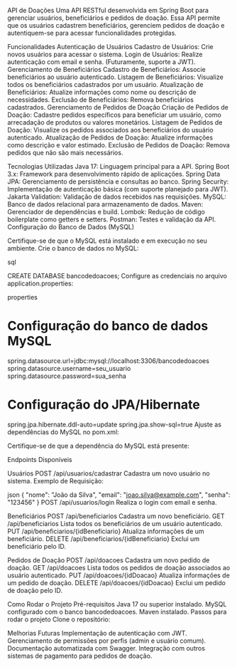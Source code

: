 API de Doações
Uma API RESTful desenvolvida em Spring Boot para gerenciar usuários, beneficiários e pedidos de doação. Essa API permite que os usuários cadastrem beneficiários, gerenciem pedidos de doação e autentiquem-se para acessar funcionalidades protegidas.

Funcionalidades
Autenticação de Usuários
Cadastro de Usuários: Crie novos usuários para acessar o sistema.
Login de Usuários: Realize autenticação com email e senha. (Futuramente, suporte a JWT).
Gerenciamento de Beneficiários
Cadastro de Beneficiários: Associe beneficiários ao usuário autenticado.
Listagem de Beneficiários: Visualize todos os beneficiários cadastrados por um usuário.
Atualização de Beneficiários: Atualize informações como nome ou descrição de necessidades.
Exclusão de Beneficiários: Remova beneficiários cadastrados.
Gerenciamento de Pedidos de Doação
Criação de Pedidos de Doação: Cadastre pedidos específicos para beneficiar um usuário, como arrecadação de produtos ou valores monetários.
Listagem de Pedidos de Doação: Visualize os pedidos associados aos beneficiários do usuário autenticado.
Atualização de Pedidos de Doação: Atualize informações como descrição e valor estimado.
Exclusão de Pedidos de Doação: Remova pedidos que não são mais necessários.

Tecnologias Utilizadas
Java 17: Linguagem principal para a API.
Spring Boot 3.x: Framework para desenvolvimento rápido de aplicações.
Spring Data JPA: Gerenciamento de persistência e consultas ao banco.
Spring Security: Implementação de autenticação básica (com suporte planejado para JWT).
Jakarta Validation: Validação de dados recebidos nas requisições.
MySQL: Banco de dados relacional para armazenamento de dados.
Maven: Gerenciador de dependências e build.
Lombok: Redução de código boilerplate como getters e setters.
Postman: Testes e validação da API.
Configuração do Banco de Dados (MySQL)

Certifique-se de que o MySQL está instalado e em execução no seu ambiente.
Crie o banco de dados no MySQL:

sql

CREATE DATABASE bancodedoacoes;
Configure as credenciais no arquivo application.properties:

properties

# Configuração do banco de dados MySQL
spring.datasource.url=jdbc:mysql://localhost:3306/bancodedoacoes
spring.datasource.username=seu_usuario
spring.datasource.password=sua_senha

# Configuração do JPA/Hibernate
spring.jpa.hibernate.ddl-auto=update
spring.jpa.show-sql=true
Ajuste as dependências do MySQL no pom.xml:

Certifique-se de que a dependência do MySQL está presente:

Endpoints Disponíveis

Usuários
POST /api/usuarios/cadastrar
Cadastra um novo usuário no sistema.
Exemplo de Requisição:

json
{
    "nome": "João da Silva",
    "email": "joao.silva@example.com",
    "senha": "123456"
}
POST /api/usuarios/login
Realiza o login com email e senha.

Beneficiários
POST /api/beneficiarios
Cadastra um novo beneficiário.
GET /api/beneficiarios
Lista todos os beneficiários de um usuário autenticado.
PUT /api/beneficiarios/{idBeneficiario}
Atualiza informações de um beneficiário.
DELETE /api/beneficiarios/{idBeneficiario}
Exclui um beneficiário pelo ID.

Pedidos de Doação
POST /api/doacoes
Cadastra um novo pedido de doação.
GET /api/doacoes
Lista todos os pedidos de doação associados ao usuário autenticado.
PUT /api/doacoes/{idDoacao}
Atualiza informações de um pedido de doação.
DELETE /api/doacoes/{idDoacao}
Exclui um pedido de doação pelo ID.

Como Rodar o Projeto
Pré-requisitos
Java 17 ou superior instalado.
MySQL configurado com o banco bancodedoacoes.
Maven instalado.
Passos para rodar o projeto
Clone o repositório:

Melhorias Futuras
Implementação de autenticação com JWT.
Gerenciamento de permissões por perfis (admin e usuário comum).
Documentação automatizada com Swagger.
Integração com outros sistemas de pagamento para pedidos de doação.
